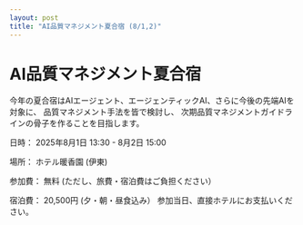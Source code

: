```yaml
---
layout: post
title: "AI品質マネジメント夏合宿 (8/1,2)"
---
```

# AI品質マネジメント夏合宿

今年の夏合宿はAIエージェント、エージェンティックAI、さらに今後の先端AIを対象に、
品質マネジメント手法を皆で検討し、
次期品質マネジメントガイドラインの骨子を作ることを目指します。

日時：	2025年8月1日 13:30 - 8月2日 15:00

場所：	ホテル暖香園 (伊東)

参加費：	無料 (ただし、旅費・宿泊費はご負担ください）

宿泊費：	20,500円 (夕・朝・昼食込み）
	参加当日、直接ホテルにお支払いください。